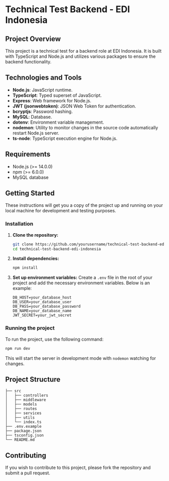 # Technical Test Backend - EDI Indonesia

## Project Overview

This project is a technical test for a backend role at EDI Indonesia. It is built with TypeScript and Node.js and
utilizes various packages to ensure the backend functionality.

## Technologies and Tools

- **Node.js**: JavaScript runtime.
- **TypeScript**: Typed superset of JavaScript.
- **Express**: Web framework for Node.js.
- **JWT (jsonwebtoken)**: JSON Web Token for authentication.
- **bcryptjs**: Password hashing.
- **MySQL**: Database.
- **dotenv**: Environment variable management.
- **nodemon**: Utility to monitor changes in the source code automatically restart Node.js server.
- **ts-node**: TypeScript execution engine for Node.js.

## Requirements

- Node.js (>= 14.0.0)
- npm (>= 6.0.0)
- MySQL database

## Getting Started

These instructions will get you a copy of the project up and running on your local machine for development and testing
purposes.

### Installation

1. **Clone the repository:**
   ```sh
   git clone https://github.com/yourusername/technical-test-backend-edi-indonesia.git
   cd technical-test-backend-edi-indonesia
   ```

2. **Install dependencies:**
   ```sh
   npm install
   ```

3. **Set up environment variables:**
   Create a `.env` file in the root of your project and add the necessary environment variables. Below is an example:
   ```env
   DB_HOST=your_database_host
   DB_USER=your_database_user
   DB_PASS=your_database_password
   DB_NAME=your_database_name
   JWT_SECRET=your_jwt_secret
   ```

### Running the project

To run the project, use the following command:

```sh
npm run dev
```

This will start the server in development mode with `nodemon` watching for changes.

## Project Structure

```plaintext
├── src
│   ├── controllers
│   ├── middleware
│   ├── models
│   ├── routes
│   ├── services
│   ├── utils
│   └── index.ts
├── .env.example
├── package.json
├── tsconfig.json
└── README.md
```

## Contributing

If you wish to contribute to this project, please fork the repository and submit a pull request.
